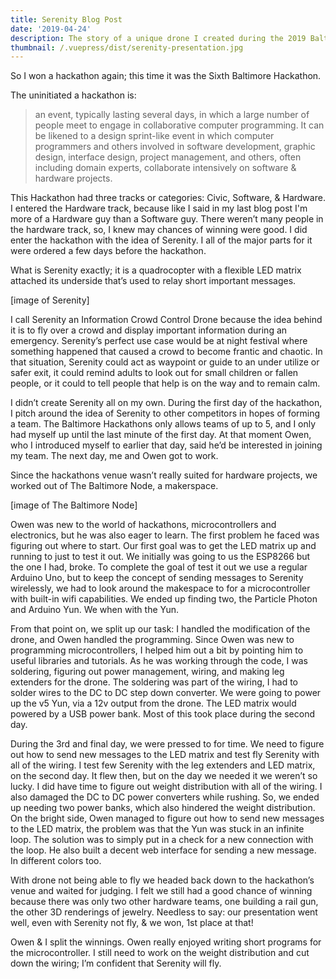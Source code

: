 ```yaml
---
title: Serenity Blog Post
date: '2019-04-24'
description: The story of a unique drone I created during the 2019 Baltimore Hackathon.
thumbnail: /.vuepress/dist/serenity-presentation.jpg
---
```

So I won a hackathon again; this time it was the Sixth Baltimore Hackathon. 



The uninitiated a hackathon is:

> an event, typically lasting several days, in which a large number of people meet to engage in collaborative computer programming. It can be likened to a design sprint-like event in which computer programmers and others involved in software development, graphic design, interface design, project management, and others, often including domain experts, collaborate intensively on software & hardware projects.



This Hackathon had three tracks or categories: Civic, Software, & Hardware. I entered the Hardware track, because like I said in my last blog post I'm more of a Hardware guy than a Software guy. There weren’t many people in the hardware track, so, I knew may chances of winning were good. I did enter the hackathon with the idea of Serenity. I all of the major parts for it were ordered a few days before the hackathon. 



What is Serenity exactly; it is a quadrocopter with a flexible LED matrix attached its underside that’s used to relay short important messages.

[image of Serenity]



I call Serenity an Information Crowd Control Drone because the idea behind it is to fly over a crowd and display important information during an emergency. Serenity’s perfect use case would be at night festival where something happened that caused a crowd to become frantic and chaotic. In that situation, Serenity could act as waypoint or guide to an under utilize or safer exit, it could remind adults to look out for small children or fallen people, or it could to tell people that help is on the way and to remain calm.



I didn’t create Serenity all on my own. During the first day of the hackathon, I pitch around the idea of Serenity to other competitors in hopes of forming a team. The Baltimore Hackathons only allows teams of up to 5, and I only had myself up until the last minute of the first day. At that moment Owen, who I introduced myself to earlier that day, said he’d be interested in joining my team. The next day, me and Owen got to work.





Since the hackathons venue wasn’t really suited for hardware projects, we worked out of The Baltimore Node, a makerspace.



\[image of The Baltimore Node]





Owen was new to the world of hackathons, microcontrollers and electronics, but he was also eager to learn. The first problem he faced was figuring out where to start. Our first goal was to get the LED matrix up and running to just to test it out. We initially was going to us the ESP8266 but the one I had, broke. To complete the goal of test it out we use a regular Arduino Uno, but to keep the concept of sending messages to Serenity wirelessly, we had to look around the makespace to for a microcontroller with built-in wifi capabilities. We ended up finding two, the Particle Photon and Arduino Yun. We when with the Yun.



From that point on, we split up our task: I handled the modification of the drone, and Owen handled the programming. Since Owen was new to programming microcontrollers, I helped him out a bit by pointing him to useful libraries and tutorials. As he was working through the code, I was soldering, figuring out power management, wiring, and making leg extenders for the drone. The soldering was part of the wiring, I had to solder wires to the DC to DC step down converter. We were going to power up the v5 Yun, via a 12v output from the drone. The LED matrix would powered by a USB power bank. Most of this took place during the second day.



During the 3rd and final day, we were pressed to for time. We need to figure out how to send new messages to the LED matrix and test fly Serenity with all of the wiring. I test few Serenity with the leg extenders and LED matrix, on the second day. It flew then, but on the day we needed it we weren’t so lucky. I did have time to figure out weight distribution with all of the wiring. I also damaged the DC to DC power converters while rushing. So, we ended up needing two power banks, which also hindered the weight distribution. On the bright side, Owen managed to figure out how to send new messages to the LED matrix, the problem was that the Yun was stuck in an infinite loop. The solution was to simply put in a check for a new connection with the loop. He also built a decent web interface for sending a new message. In different colors too.



With drone not being able to fly we headed back down to the  hackathon’s venue and waited for judging. I felt we still had a good chance of winning because there was only two other hardware teams, one building a rail gun, the other 3D renderings of jewelry. Needless to say: our presentation went well, even with Serenity not fly, & we won, 1st place at that!  



Owen & I split the winnings. Owen really enjoyed writing short programs for the microcontroller. I still need to work on the weight distribution and cut down the wiring; I’m confident that Serenity will fly.
